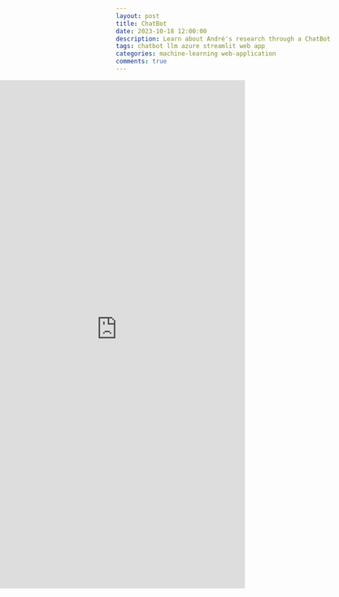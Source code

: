 ```yaml
---
layout: post
title: ChatBot
date: 2023-10-18 12:00:00
description: Learn about André's research through a ChatBot
tags: chatbot llm azure streamlit web app
categories: machine-learning web-application
comments: true
---
```


<body>
	<div style="width:100%; margin-left:-250px;">
	<iframe
		src="https://chatbot-app-demo.streamlit.app/?embed=true"
		width="1300"
		height="1000"
		style="width:100%;border:none;"
	></iframe>
	</div>
</body>